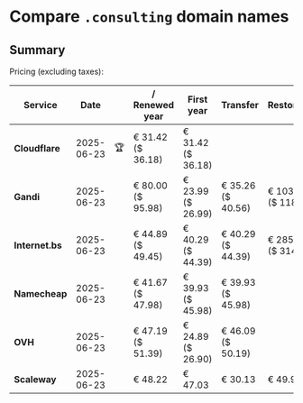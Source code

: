 # Compare `.consulting` domain names

## Summary

Pricing (excluding taxes):

| Service | Date |  | / Renewed year | First year | Transfer | Restoration |
|--|--|--|--|--|--|--|
| **Cloudflare** | 2025-06-23 | 🏆 | € 31.42<br>($ 36.18) | € 31.42<br>($ 36.18) |  |  |
| **Gandi** | 2025-06-23 |  | € 80.00<br>($ 95.98) | € 23.99<br>($ 26.99) | € 35.26<br>($ 40.56) | € 103.13<br>($ 118.60) |
| **Internet.bs** | 2025-06-23 |  | € 44.89<br>($ 49.45) | € 40.29<br>($ 44.39) | € 40.29<br>($ 44.39) | € 285.59<br>($ 314.65) |
| **Namecheap** | 2025-06-23 |  | € 41.67<br>($ 47.98) | € 39.93<br>($ 45.98) | € 39.93<br>($ 45.98) |  |
| **OVH** | 2025-06-23 |  | € 47.19<br>($ 51.39) | € 24.89<br>($ 26.90) | € 46.09<br>($ 50.19) |  |
| **Scaleway** | 2025-06-23 |  | € 48.22 | € 47.03 | € 30.13 | € 49.99 |
